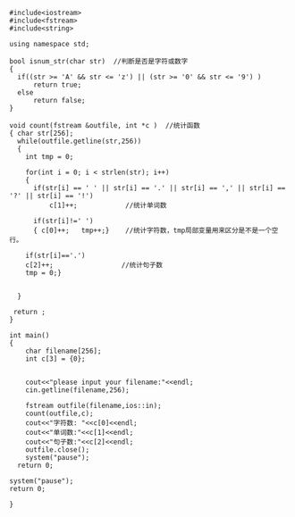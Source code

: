 	#include<iostream>  
	#include<fstream>  
	#include<string>  
	  
	using namespace std;  
	  
	bool isnum_str(char str)  //判断是否是字符或数字  
	{  
	  if((str >= 'A' && str <= 'z') || (str >= '0' && str <= '9') )  
	      return true;  
	  else  
	      return false;  
	}  
	  
	void count(fstream &outfile, int *c )  //统计函数  
	{ char str[256];  
	  while(outfile.getline(str,256))  
	  {   
	    int tmp = 0;  
	      
	    for(int i = 0; i < strlen(str); i++)  
	    {  
	      if(str[i] == ' ' || str[i] == '.' || str[i] == ',' || str[i] == '?' || str[i] == '!')  
	          c[1]++;            //统计单词数  
	        
	      if(str[i]!=' ')  
	      { c[0]++;   tmp++;}    //统计字符数，tmp局部变量用来区分是不是一个空行。  
	    
		if(str[i]=='.')  
	    c[2]++;                 //统计句子数  
	    tmp = 0;}  
	      
	     
	  }  
	      
	 return ;  
	}  
	  
	int main()  
	{  
	    char filename[256];  
	    int c[3] = {0};  
	      
	      
	    cout<<"please input your filename:"<<endl;  
	    cin.getline(filename,256);  
	      
	    fstream outfile(filename,ios::in);  
	    count(outfile,c);    
	    cout<<"字符数: "<<c[0]<<endl;  
	    cout<<"单词数:"<<c[1]<<endl;  
	    cout<<"句子数:"<<c[2]<<endl;  
	    outfile.close();  
	    system("pause");  
	  return 0;      
	  
	system("pause");  
	return 0;  
	  
	}  
